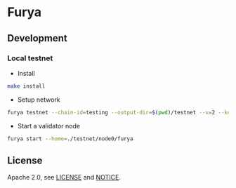 # Furya


## Development

### Local testnet
* Install
```sh
make install
```
* Setup network
```sh
furya testnet --chain-id=testing --output-dir=$(pwd)/testnet --v=2 --keyring-backend=test --commit-timeout=1500ms --minimum-gas-prices=""
```
* Start a validator node
```sh
furya start --home=./testnet/node0/furya
```

## License

Apache 2.0, see [LICENSE](./LICENSE) and [NOTICE](./NOTICE).
